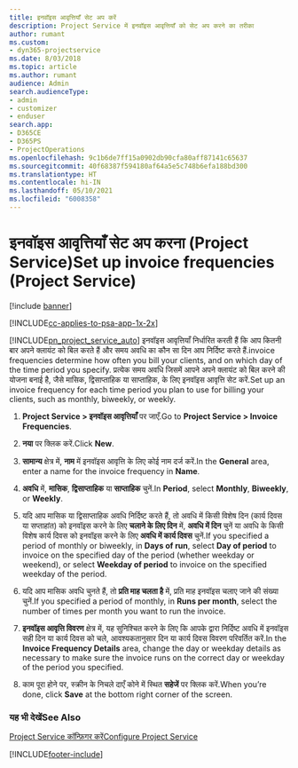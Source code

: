 ```yaml
---
title: इनवॉइस आवृत्तियाँ सेट अप करें
description: Project Service में इनवॉइस आवृत्तियाँ को सेट अप करने का तरीका
author: rumant
ms.custom:
- dyn365-projectservice
ms.date: 8/03/2018
ms.topic: article
ms.author: rumant
audience: Admin
search.audienceType:
- admin
- customizer
- enduser
search.app:
- D365CE
- D365PS
- ProjectOperations
ms.openlocfilehash: 9c1b6de7ff15a0902db90cfa80aff87141c65637
ms.sourcegitcommit: 40f68387f594180af64a5e5c748b6efa188bd300
ms.translationtype: HT
ms.contentlocale: hi-IN
ms.lasthandoff: 05/10/2021
ms.locfileid: "6008358"
---
```

# <a name="set-up-invoice-frequencies-project-service"></a><span data-ttu-id="348c2-103">इनवॉइस आवृत्तियाँ सेट अप करना (Project Service)</span><span class="sxs-lookup"><span data-stu-id="348c2-103">Set up invoice frequencies (Project Service)</span></span>

[!include [banner](../includes/psa-now-project-operations.md)]

[!INCLUDE[cc-applies-to-psa-app-1x-2x](../includes/cc-applies-to-psa-app-1x-2x.md)]

[!INCLUDE[pn_project_service_auto](../includes/pn-project-service-auto.md)] <span data-ttu-id="348c2-104">इनवॉइस आवृत्तियाँ निर्धारित करती हैं कि आप कितनी बार अपने क्लायंट को बिल करते हैं और समय अवधि का कौन सा दिन आप निर्दिष्ट करते हैं.</span><span class="sxs-lookup"><span data-stu-id="348c2-104">invoice frequencies determine how often you bill your clients, and on which day of the time period you specify.</span></span> <span data-ttu-id="348c2-105">प्रत्येक समय अवधि जिसमें आपने अपने क्लायंट को बिल करने की योजना बनाई है, जैसे मासिक, द्विसाप्ताहिक या साप्ताहिक, के लिए इनवॉइस आवृत्ति सेट करें.</span><span class="sxs-lookup"><span data-stu-id="348c2-105">Set up an invoice frequency for each time period you plan to use for billing your clients, such as monthly, biweekly, or weekly.</span></span>  
  
1.  <span data-ttu-id="348c2-106">**Project Service > इनवॉइस आवृत्तियाँ** पर जाएँ.</span><span class="sxs-lookup"><span data-stu-id="348c2-106">Go to **Project Service > Invoice Frequencies**.</span></span>  
  
2.  <span data-ttu-id="348c2-107">**नया** पर क्लिक करें.</span><span class="sxs-lookup"><span data-stu-id="348c2-107">Click **New**.</span></span>  
  
3.  <span data-ttu-id="348c2-108">**सामान्य** क्षेत्र में, **नाम** में इनवॉइस आवृत्ति के लिए कोई नाम दर्ज करें.</span><span class="sxs-lookup"><span data-stu-id="348c2-108">In the **General** area, enter a name for the invoice frequency in **Name**.</span></span>  
  
4.  <span data-ttu-id="348c2-109">**अवधि** में, **मासिक**, **द्विसाप्ताहिक** या **साप्ताहिक** चुनें.</span><span class="sxs-lookup"><span data-stu-id="348c2-109">In **Period**, select **Monthly**, **Biweekly**, or **Weekly**.</span></span>  
  
5.  <span data-ttu-id="348c2-110">यदि आप मासिक या द्विसाप्ताहिक अवधि निर्दिष्ट करते हैं, तो अवधि में किसी विशेष दिन (कार्य दिवस या सप्ताहांत) को इनवॉइस करने के लिए **चलाने के लिए दिन** में, **अवधि में दिन** चुनें या अवधि के किसी विशेष कार्य दिवस को इनवॉइस करने के लिए **अवधि में कार्य दिवस** चुनें.</span><span class="sxs-lookup"><span data-stu-id="348c2-110">If you specified a period of monthly or biweekly, in **Days of run**, select **Day of period** to invoice on the specified day of the period (whether weekday or weekend), or select **Weekday of period** to invoice on the specified weekday of the period.</span></span>  
  
6.  <span data-ttu-id="348c2-111">यदि आप मासिक अवधि चुनते हैं, तो **प्रति माह चलता है** में, प्रति माह इनवॉइस चलाए जाने की संख्या चुनें.</span><span class="sxs-lookup"><span data-stu-id="348c2-111">If you specified a period of monthly, in **Runs per month**, select the number of times per month you want to run the invoice.</span></span>  
  
7.  <span data-ttu-id="348c2-112">**इनवॉइस आवृत्ति विवरण** क्षेत्र में, यह सुनिश्चित करने के लिए कि आपके द्वारा निर्दिष्ट अवधि में इनवॉइस सही दिन या कार्य दिवस को चले, आवश्यकतानुसार दिन या कार्य दिवस विवरण परिवर्तित करें.</span><span class="sxs-lookup"><span data-stu-id="348c2-112">In the **Invoice Frequency Details** area, change the day or weekday details as necessary to make sure the invoice runs on the correct day or weekday of the period you specified.</span></span>  
  
8.  <span data-ttu-id="348c2-113">काम पूरा होने पर, स्‍क्रीन के निचले दाएँ कोने में स्थित **सहेजें** पर क्लिक करें.</span><span class="sxs-lookup"><span data-stu-id="348c2-113">When you’re done, click **Save** at the bottom right corner of the screen.</span></span>  
  
### <a name="see-also"></a><span data-ttu-id="348c2-114">यह भी देखें</span><span class="sxs-lookup"><span data-stu-id="348c2-114">See Also</span></span>  
 [<span data-ttu-id="348c2-115">Project Service कॉन्फ़िगर करें</span><span class="sxs-lookup"><span data-stu-id="348c2-115">Configure Project Service</span></span>](../psa/configure.md)


[!INCLUDE[footer-include](../includes/footer-banner.md)]